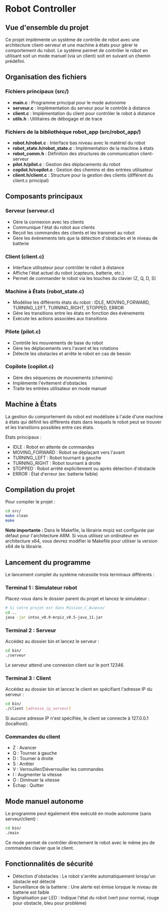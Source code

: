 # Robot Controller

## Vue d'ensemble du projet

Ce projet implémente un système de contrôle de robot avec une architecture client-serveur et une machine à états pour gérer le comportement du robot. Le système permet de contrôler le robot en utilisant soit un mode manuel (via un client) soit en suivant un chemin prédéfini.

## Organisation des fichiers

### Fichiers principaux (src/)

- **main.c** : Programme principal pour le mode autonome
- **serveur.c** : Implémentation du serveur pour le contrôle à distance
- **client.c** : Implémentation du client pour contrôler le robot à distance
- **utils.h** : Utilitaires de débogage et de trace

### Fichiers de la bibliothèque robot_app (src/robot_app/)

- **robot.h/robot.c** : Interface bas niveau avec le matériel du robot
- **robot_state.h/robot_state.c** : Implémentation de la machine à états
- **robot_comm.h** : Définition des structures de communication client-serveur
- **pilot.h/pilot.c** : Gestion des déplacements du robot
- **copilot.h/copilot.c** : Gestion des chemins et des entrées utilisateur
- **client.h/client.c** : Structure pour la gestion des clients (différent du client.c principal)

## Composants principaux

### Serveur (serveur.c)

- Gère la connexion avec les clients
- Communique l'état du robot aux clients
- Reçoit les commandes des clients et les transmet au robot
- Gère les événements tels que la détection d'obstacles et le niveau de batterie

### Client (client.c)

- Interface utilisateur pour contrôler le robot à distance
- Affiche l'état actuel du robot (capteurs, batterie, etc.)
- Permet de commander le robot via les touches du clavier (Z, Q, D, S)

### Machine à États (robot_state.c)

- Modélise les différents états du robot : IDLE, MOVING_FORWARD, TURNING_LEFT, TURNING_RIGHT, STOPPED, ERROR
- Gère les transitions entre les états en fonction des événements
- Exécute les actions associées aux transitions

### Pilote (pilot.c)

- Contrôle les mouvements de base du robot
- Gère les déplacements vers l'avant et les rotations
- Détecte les obstacles et arrête le robot en cas de besoin

### Copilote (copilot.c)

- Gère des séquences de mouvements (chemins)
- Implémente l'évitement d'obstacles
- Traite les entrées utilisateur en mode manuel

## Machine à États

La gestion du comportement du robot est modélisée à l'aide d'une machine à états qui définit les différents états dans lesquels le robot peut se trouver et les transitions possibles entre ces états.

États principaux :

- IDLE : Robot en attente de commandes
- MOVING_FORWARD : Robot se déplaçant vers l'avant
- TURNING_LEFT : Robot tournant à gauche
- TURNING_RIGHT : Robot tournant à droite
- STOPPED : Robot arrêté explicitement ou après détection d'obstacle
- ERROR : État d'erreur (ex: batterie faible)

## Compilation du projet

Pour compiler le projet :

```bash
cd src/
make clean
make
```

**Note importante :** Dans le Makefile, la librairie mrpiz est configurée par défaut pour l'architecture ARM. Si vous utilisez un ordinateur en architecture x64, vous devrez modifier le Makefile pour utiliser la version x64 de la librairie.

## Lancement du programme

Le lancement complet du système nécessite trois terminaux différents :

### Terminal 1 : Simulateur robot

Placez-vous dans le dossier parent du projet et lancez le simulateur :

```bash
# Si votre projet est dans Mission_C_Avance/
cd ..
java -jar intox_v0.9-mrpiz_v0.5-java_11.jar
```

### Terminal 2 : Serveur

Accédez au dossier bin et lancez le serveur :

```bash
cd bin/
./serveur
```

Le serveur attend une connexion client sur le port 12346.

### Terminal 3 : Client

Accédez au dossier bin et lancez le client en spécifiant l'adresse IP du serveur :

```bash
cd bin/
./client [adresse_ip_serveur]
```

Si aucune adresse IP n'est spécifiée, le client se connecte à 127.0.0.1 (localhost).

### Commandes du client

- Z : Avancer
- Q : Tourner à gauche
- D : Tourner à droite
- S : Arrêter
- V : Verrouiller/Déverrouiller les commandes
- I : Augmenter la vitesse
- O : Diminuer la vitesse
- Échap : Quitter

## Mode manuel autonome

Le programme peut également être exécuté en mode autonome (sans serveur/client) :

```bash
cd bin/
./main
```

Ce mode permet de contrôler directement le robot avec le même jeu de commandes clavier que le client.

## Fonctionnalités de sécurité

- Détection d'obstacles : Le robot s'arrête automatiquement lorsqu'un obstacle est détecté
- Surveillance de la batterie : Une alerte est émise lorsque le niveau de batterie est faible
- Signalisation par LED : Indique l'état du robot (vert pour normal, rouge pour obstacle, bleu pour problème)
